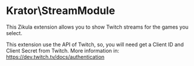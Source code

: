# Krator\StreamModule

This Zikula extension allows you to show Twitch streams for the games you select.

This extension use the API of Twitch, so, you will need get a Client ID and Client Secret from Twitch.
More information in: https://dev.twitch.tv/docs/authentication

